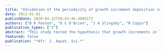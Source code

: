 ```yaml
---
title: "Validation of the periodicity of growth increment deposition in otoliths from the larval and early juvenile stages of two cyprinids from the Orange--Vaal river system, South Africa"
date: 2013-01-01
publishDate: 2020-04-22T20:43:46.484817Z
authors: ["B R Paxton", "G C O'Brien", "J A Slingsby", "R Copin"]
publication_types: ["2"]
abstract: "This study tested the hypothesis that growth increments in larval largemouth yellowfish Labeobarbus kimberleyensis and smallmouth yellowfish L. aeneus from the Orange--Vaal river system, South Africa, are deposited daily. The periodicity of increment formation was determined by regular sampling and counting of increments deposited in the otoliths collected from a total of 52 smallmouth and 41 largemouth laboratory-reared larvae. Increments were counted using a compound light microscope under transmitted light at 100 …"
featured: false
publication: "*Afr. J. Aquat. Sci.*"
---
```


